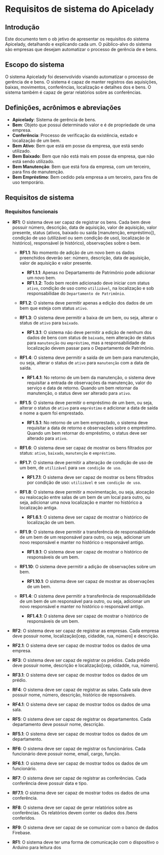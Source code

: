 # Requisitos de sistema do Apicelady

## Introdução

Este documento tem o ob jetivo de apresentar os requisitos do sistema Apicelady, detalhando e explicando cada um. O público-alvo do sistema são empresas que desejam automatizar o processo de gerência de  e bens.

## Escopo do sistema

O sistema Apicelady foi desenvolvido visando automatizar o processo de gerência de  e bens. O sistema é capaz de manter registros das aquisições, baixas, movimentos, conferências, localização e detalhes dos  e bens. O sistema também é capaz de gerar relatórios sobre as conferências.

## Definições, acrônimos e abreviações

- **Apicelady**: Sistema de gerência de bens.
- **Bem**: Objeto que possui determinado valor e é de propriedade de uma empresa.
- **Conferência**: Processo de verificação da existência, estado e localização de um bem.
- **Bem Ativo**: Bem que está em posse da empresa, que está sendo utilizado.
- **Bem Baixado**: Bem que não está mais em posse da empresa, que não está sendo utilizado.
- **Bem Manutenção**: Bem que está fora da empresa, com um terceiro, para fins de manutenção.
- **Bem Empréstimo**: Bem cedido pela empresa a um terceiro, para fins de uso temporário.

## Requisitos de sistema

### Requisitos funcionais

- **RF1**: O sistema deve ser capaz de registrar os bens. Cada bem deve possuir número, descrição, data de aquisição, valor de aquisição, valor presente, status (ativos, baixado ou saída [manutenção, empréstimo]), condição de uso (utilizável ou sem condição de uso), localização (e histórico), responsável (e histórico), observações sobre o bem.
    - **RF1.1**: No momento de adição de um novo bem os dados preenchidos deverão ser: número, descrição, data de aquisição, valor de aquisição e valor presente.
        - **RF1.1.1**: Apenas no Departamento de Patrimônio pode adicionar um novo bem.
        - **RF1.1.2**: Todo bem recém adicionado deve iniciar com status `ativo`, condição de uso como `utilizável`, na localização e sob responsabilidae do `Departamento de Patrimônio`.
    - **RF1.2**: O sistema deve permitir apenas a edição dos dados de um bem que esteja com status `ativo`.
    - **RF1.3**: O sistema deve permitir a baixa de um bem, ou seja, alterar o status de `ativo` para `baixado`.
        - **RF1.3.1**: O sistema não deve permitir a edição de nenhum dos dados de bens com status de `baixado`, nem alteração de status para `manutenção` ou `empréstimo`, mas a responsabilidade de localização devem passar para o Departamento de Patrimônio.
    - **RF1.4**: O sistema deve permitir a saída de um bem para manutenção, ou seja, alterar o status de `ativo` para `manutenção` com a data de saída.
        - **RF1.4.1**: No retorno de um bem da manutenção, o sistema deve requisitar a entrada de observações da manutenção, valor do serviço e data de retorno. Quando um bem retornar da manutenção, o status deve ser alterado para `ativo`.
    - **RF1.5**: O sistema deve permitir o empréstimo de um bem, ou seja, alterar o status de `ativo` para `empréstimo` e adicionar a data de saída e nome a quem foi emprestado.
        - **RF1.5.1**: No retorno de um bem emprestado, o sistema deve requisitar a data de retorno e observações sobre o empréstimo. Quando um bem retornar do empréstimo, o status deve ser alterado para `ativo`.
    - **RF1.6**: O sistema deve ser capaz de mostrar os bens filtrados por status: `ativo`, `baixado`, `manutenção` e `empréstimo`.
    - **RF1.7**: O sistema deve permitir a alteração de condição de uso de um bem, de `utilizável` para `sem condição de uso`.
        - **RF1.7.1**: O sistema deve ser capaz de mostrar os bens filtrados por condição de uso: `utilizável` e `sem condição de uso`.
    - **RF1.8**: O sistema deve permitir a movimentação, ou seja, alocação ou realocação entre salas de um bem de um local para outro, ou seja, adicionar uma nova localização e manter no histórico a localização antiga.
        - **RF1.6.1**: O sistema deve ser capaz de mostrar o histórico de localização de um bem.
    - **RF1.9**: O sistema deve permitir a transferência de responsabilidade de um bem de um responsável para outro, ou seja, adicionar um novo responsável e manter no histórico o responsável antigo.
        - **RF1.9.1**: O sistema deve ser capaz de mostrar o histórico de responsáveis de um bem.
    - **RF1.10**: O sistema deve permitir a adição de observações sobre um bem.
        - **RF1.10.1**: O sistema deve ser capaz de mostrar as observações de um bem.
    




    - **RF1.4**: O sistema deve permitir a transferência de responsabilidade de um bem de um responsável para outro, ou seja, adicionar um novo responsável e manter no histórico o responsável antigo.
        - **RF1.4.1**: O sistema deve ser capaz de mostrar o histórico de responsáveis de um bem.
    



- **RF2**: O sistema deve ser capaz de registrar as empresas. Cada empresa deve possuir nome, localização[cep, cidadde, rua, número] e descrição.
- **RF2.1**: O sistema deve ser capaz de mostrar todos os dados de uma empresa.
- **RF3**: O sistema deve ser capaz de registrar os prédios. Cada prédio deve possuir nome, descrição e localização[cep, cidadde, rua, número].
- **RF3.1**: O sistema deve ser capaz de mostrar todos os dados de um prédio.
- **RF4**: O sistema deve ser capaz de registrar as salas. Cada sala deve possuir nome, número, descrição, histórico de repsonsáveis.
- **RF4.1**: O sistema deve ser capaz de mostrar todos os dados de uma sala.
- **RF5**: O sistema deve ser capaz de registrar os departamentos. Cada departamento deve possuir nome, descrição.
- **RF5.1**: O sistema deve ser capaz de mostrar todos os dados de um departamento.
- **RF6**: O sistema deve ser capaz de registrar os funcionários. Cada funcionário deve possuir nome, email, cargo, função.
- **RF6.1**: O sistema deve ser capaz de mostrar todos os dados de um funcionário.
- **RF7**: O sistema deve ser capaz de registrar as conferências. Cada conferência deve possuir data e tipo.
- **RF7.1**: O sistema deve ser capaz de mostrar todos os dados de uma conferência.
- **RF8**: O sistema deve ser capaz de gerar relatórios sobre as conferências. Os relatórios devem conter os dados dos /bens conferidos.
- **RF9**: O sistema deve ser capaz de se comunicar com o banco de dados Firebase.
- **RF1**: O sistema deve ter uma forma de comunicação com o dispositivo o Arduino para leitura dos 
